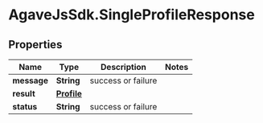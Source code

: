 # AgaveJsSdk.SingleProfileResponse

## Properties
Name | Type | Description | Notes
------------ | ------------- | ------------- | -------------
**message** | **String** | success or failure | 
**result** | [**Profile**](Profile.md) |  | 
**status** | **String** | success or failure | 


